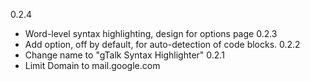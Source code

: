 0.2.4
 - Word-level syntax highlighting, design for options page
0.2.3
 - Add option, off by default, for auto-detection of code blocks.
0.2.2
 - Change name to "gTalk Syntax Highlighter"
0.2.1
 - Limit Domain to mail.google.com